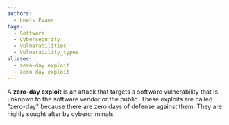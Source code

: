```yaml
---
authors:
  - Lewis Evans
tags:
  - Software
  - Cybersecurity
  - Vulnerabilities
  - Vulnerability_types
aliases:
  - zero-day exploit
  - zero day exploit
---
```

A **zero-day exploit** is an attack that targets a software vulnerability that is unknown to the software vendor or the public. These exploits are called "zero-day" because there are zero days of defense against them. They are highly sought after by cybercriminals.